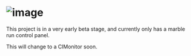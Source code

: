 ![image](https://cloud.githubusercontent.com/assets/6495166/14582332/071b3286-0402-11e6-9104-144f5e150189.png)
===

This project is in a very early beta stage, and currently only has a marble run control panel.

This will change to a CIMonitor soon.
